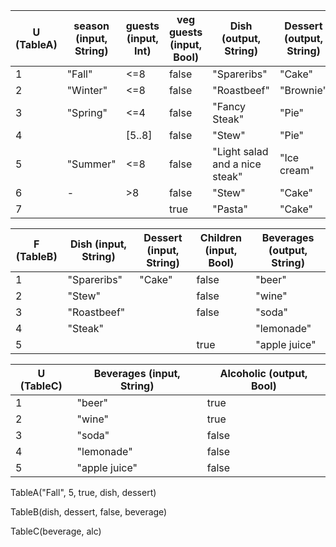 |U (TableA)|season (input, String)|guests (input, Int)|veg guests (input, Bool)|Dish (output, String)|Dessert (output, String)|
|---|---|---|---|---|---|
|1|"Fall"|<=8|false| "Spareribs"|"Cake"|
|2|"Winter"|<=8|false|"Roastbeef"|"Brownie"|
|3|"Spring"|<=4|false|"Fancy Steak"|"Pie"|
|4||[5..8]|false|"Stew"|"Pie"|
|5|"Summer"|<=8|false|"Light salad and a nice steak"|"Ice cream"|
|6|-|>8|false|"Stew"|"Cake"|
|7|||true|"Pasta"|"Cake"|

|F (TableB)| Dish (input, String) | Dessert (input, String)| Children (input, Bool) | Beverages (output, String) |
|-------------|----------------------|------------------------|----------------------------|---|
|1|"Spareribs"|"Cake"|false|"beer"|
|2|"Stew"||false|"wine"|
|3|"Roastbeef"||false|"soda"|
|4|"Steak"|||"lemonade"|
|5|||true|"apple juice"|

|U (TableC)| Beverages (input, String) | Alcoholic (output, Bool) |
|---|---|---|
|1|"beer"|true|
|2|"wine"|true|
|3|"soda"|false|
|4|"lemonade"|false|
|5|"apple juice"|false|

TableA("Fall", 5, true, dish, dessert)

TableB(dish, dessert, false, beverage)

TableC(beverage, alc)
